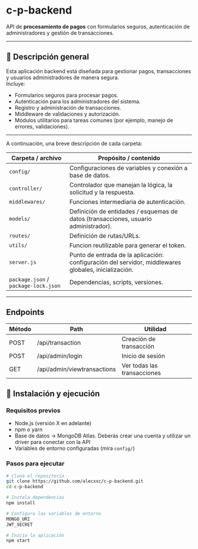 # c-p-backend

API de **procesamiento de pagos** con formularios seguros, autenticación de administradores y gestión de transacciones.

---

## 🧩 Descripción general

Esta aplicación backend está diseñada para gestionar pagos, transacciones y usuarios administradores de manera segura.  
Incluye:

- Formularios seguros para procesar pagos.
- Autenticación para los administradores del sistema.
- Registro y administración de transacciones.
- Middleware de validaciones y autorización.
- Módulos utilitarios para tareas comunes (por ejemplo, manejo de errores, validaciones).

---


A continuación, una breve descripción de cada carpeta:

| Carpeta / archivo | Propósito / contenido |
|-------------------|-------------------------|
| `config/`         | Configuraciones de variables y conexión a base de datos.  |
| `controller/`     | Controlador que manejan la lógica, la solicitud y la respuesta. |
| `middlewares/`    | Funciones intermediaria de autenticación. |
| `models/`         | Definición de entidades / esquemas de datos (transacciones, usuario administrador). |
| `routes/`         | Definición de rutas/URLs. |
| `utils/`          | Funcion reutilizable para generar el token. |
| `server.js`       | Punto de entrada de la aplicación: configuración del servidor, middlewares globales, inicialización. |
| `package.json` / `package-lock.json` | Dependencias, scripts, versiones. |

---

## Endpoints

| Método |       Path                  | Utilidad                    | 
| ------ | --------------------------- | --------------------------- |
| POST   | /api/transaction            | Creación de transacción     |
| POST   | /api/admin/login            | Inicio de sesión            |
| GET    | /api/admin/viewtransactions | Ver todas las transacciones |

## 🚀 Instalación y ejecución

### Requisitos previos

- Node.js (versión X en adelante)  
- npm o yarn  
- Base de datos -> MongoDB Atlas. Deberás crear una cuenta y utilizar un driver para conectar con la API  
- Variables de entorno configuradas (mira `config/`)

### Pasos para ejecutar

```bash
# Clona el repositorio
git clone https://github.com/alecxxc/c-p-backend.git
cd c-p-backend

# Instala dependencias
npm install

# Configura las variables de entorno
MONGO_URI
JWT_SECRET

# Inicia la aplicación
npm start



